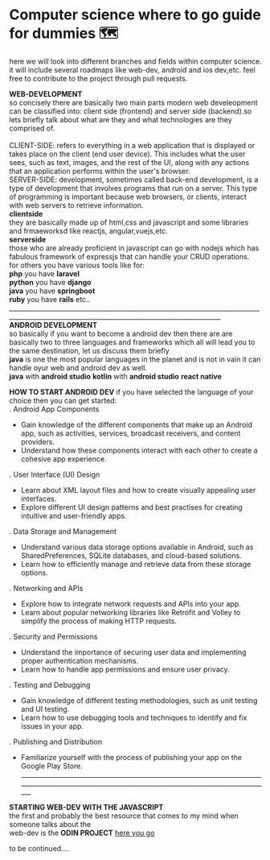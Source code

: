 # Computer science where to go guide for dummies 🗺️
here we will look into different branches and fields within computer science. it will include several roadmaps like web-dev, android and ios dev,etc.
feel free to contribute to the project through pull requests.

**WEB-DEVELOPMENT**
<br>
so concisely there are basically two main parts modern web develeopment can be classified into: client side (frontend) and server side (backend).so lets briefly talk about what are they and what technologies are they comprised of. <br> <br>
CLIENT-SIDE: refers to everything in a web application that is displayed or takes place on the client (end user device). This includes what the user sees, such as text, images, and the rest of the UI, along with any actions that an application performs within the user's browser. <br>
SERVER-SIDE: development, sometimes called back-end development, is a type of development that involves programs that run on a server. This type of programming is important because web browsers, or clients, interact with web servers to retrieve information.
<br>
**clientside**
<br>
they are basically made up of html,css and javascript and some libraries and frmaeworksd like reactjs, angular,vuejs,etc.
<br>
**serverside**
<br>
those who are already proficient in javascript can go with nodejs which has fabulous framework of expressjs that can handle your CRUD operations.<br>
for others you have various tools like for:
<br>
**php** you have **laravel** <br>
**python** you have **django** <br>
**java** you have **springboot** <br>
**ruby** you have **rails** etc..
<br>________________________________________________________________________________________________________________________________________________<br>
**ANDROID DEVELOPMENT**
<br>
so basically if you want to become a android dev then there are are basically two to three languages and frameworks which all will lead you to the same destination, let us discuss them briefly<br>
**java** is one the most popular languages in the planet and is not in vain it can handle oyur web and android dev as well.<br>
**java** with **android studio**
**kotlin** with **android studio**
**react native**

**HOW TO START ANDROID DEV**
if you have selected the language of your choice then you can get started:
<br>
. Android App Components
- Gain knowledge of the different components that make up an Android app, such as activities, services, broadcast receivers, and content providers.
- Understand how these components interact with each other to create a cohesive app experience.

. User Interface (UI) Design
- Learn about XML layout files and how to create visually appealing user interfaces.
- Explore different UI design patterns and best practises for creating intuitive and user-friendly apps.

. Data Storage and Management
- Understand various data storage options available in Android, such as SharedPreferences, SQLite databases, and cloud-based solutions.
- Learn how to efficiently manage and retrieve data from these storage options.

. Networking and APIs
- Explore how to integrate network requests and APIs into your app.
- Learn about popular networking libraries like Retrofit and Volley to simplify the process of making HTTP requests.

. Security and Permissions
- Understand the importance of securing user data and implementing proper authentication mechanisms.
- Learn how to handle app permissions and ensure user privacy.

. Testing and Debugging
- Gain knowledge of different testing methodologies, such as unit testing and UI testing.
- Learn how to use debugging tools and techniques to identify and fix issues in your app.

. Publishing and Distribution
- Familiarize yourself with the process of publishing your app on the Google Play Store.<br>
_________________________________________________________________________________________________________________________________________________________<br>

**STARTING WEB-DEV WITH THE JAVASCRIPT** <br>
the first and probably the best resource that comes to my mind when someone talks about the <br>
web-dev is the **ODIN PROJECT** [here you go](https://www.theodinproject.com/paths/full-stack-javascript)

to be continued....
